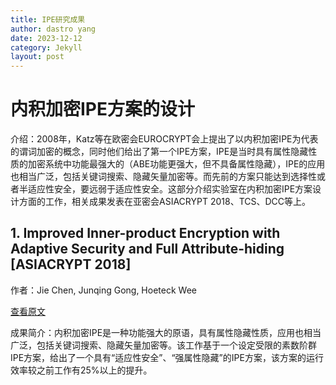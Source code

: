 ```yaml
---
title: IPE研究成果
author: dastro yang
date: 2023-12-12
category: Jekyll
layout: post
---
```


# 内积加密IPE方案的设计

介绍：2008年，Katz等在欧密会EUROCRYPT会上提出了以内积加密IPE为代表的谓词加密的概念，同时他们给出了第一个IPE方案，IPE是当时具有属性隐藏性质的加密系统中功能最强大的（ABE功能更强大，但不具备属性隐藏），IPE的应用也相当广泛，包括关键词搜索、隐藏矢量加密等。而先前的方案只能达到选择性或者半适应性安全，要远弱于适应性安全。这部分介绍实验室在内积加密IPE方案设计方面的工作，相关成果发表在亚密会ASIACRYPT 2018、TCS、DCC等上。

## 1. Improved Inner-product Encryption with Adaptive Security and Full Attribute-hiding [ASIACRYPT 2018]

作者：Jie Chen, Junqing Gong, Hoeteck Wee

[查看原文](https://link.springer.com/chapter/10.1007/978-3-030-03329-3_23)

成果简介：内积加密IPE是一种功能强大的原语，具有属性隐藏性质，应用也相当广泛，包括关键词搜索、隐藏矢量加密等。该工作基于一个设定受限的素数阶群IPE方案，给出了一个具有“适应性安全”、“强属性隐藏”的IPE方案，该方案的运行效率较之前工作有25%以上的提升。
